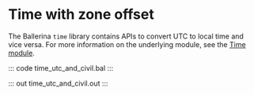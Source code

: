 # Time with zone offset

The Ballerina `time` library contains APIs to convert UTC to local time and
vice versa.
For more information on the underlying module,
see the [Time module](https://lib.ballerina.io/ballerina/time/latest/).

::: code time_utc_and_civil.bal :::

::: out time_utc_and_civil.out :::